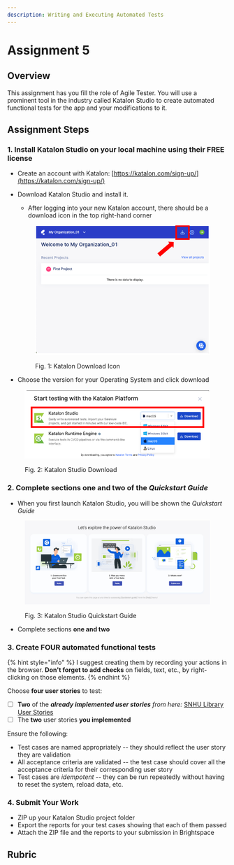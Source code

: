 ```yaml
---
description: Writing and Executing Automated Tests
---
```


# Assignment 5

## Overview

This assignment has you fill the role of Agile Tester. You will use a prominent tool in the industry called Katalon Studio to create automated functional tests for the app and your modifications to it.

## Assignment Steps

### 1. Install Katalon Studio on your local machine using their FREE license

* Create an account with Katalon: [https://katalon.com/sign-up/](https://katalon.com/sign-up/)
*   Download Katalon Studio and install it.&#x20;

    * After logging into your new Katalon account, there should be a download icon in the top right-hand corner

    <div data-full-width="true">

    <figure><img src="../.gitbook/assets/image (5).png" alt=""><figcaption><p>Fig. 1: Katalon Download Icon</p></figcaption></figure>

    </div>
* Choose the version for your Operating System and click download



<figure><img src="../.gitbook/assets/image (8).png" alt=""><figcaption><p>Fig. 2: Katalon Studio Download</p></figcaption></figure>

### 2. Complete sections one and two of the _Quickstart Guide_

* When you first launch Katalon Studio, you will be shown the _Quickstart Guide_

<figure><img src="../.gitbook/assets/image (9).png" alt=""><figcaption><p>Fig. 3: Katalon Studio Quickstart Guide</p></figcaption></figure>

* Complete sections **one and two**

### 3. Create **FOUR** automated functional tests

{% hint style="info" %}
I suggest creating them by recording your actions in the browser. **Don't forget to add checks** on fields, text, etc., by right-clicking on those elements.
{% endhint %}

Choose **four user stories** to test:

* [ ] **Two** of the _**already implemented user stories** from here:_ [SNHU Library User Stories](../week-3/snhu-library-user-stories/)
* [ ] The **two** user stories **you implemented**

Ensure the following:

* Test cases are named appropriately -- they should reflect the user story they are validation
* All acceptance criteria are validated -- the test case should cover all the acceptance criteria for their corresponding user story
* Test cases are _idempotent_ -- they can be run repeatedly without having to reset the system, reload data, etc.

### **4. Submit Your Work**

* ZIP up your Katalon Studio project folder
* Export the reports for your test cases showing that each of them passed
* Attach the ZIP file and the reports to your submission in Brightspace

## Rubric
